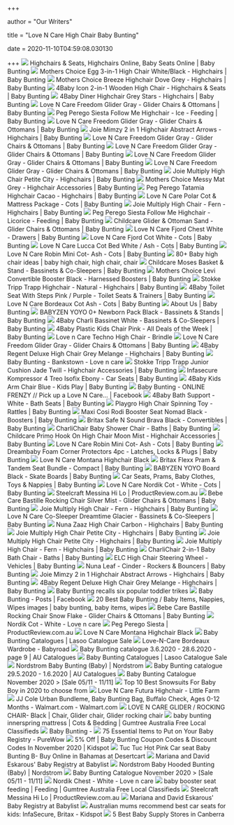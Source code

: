 +++
        
author = "Our Writers"
        
title = "Love N Care High Chair Baby Bunting"
        
date = 2020-11-10T04:59:08.030130
        
+++
[ ![](https://www.babybunting.com.au/media//images/nav/Feeding-Highchairs-Portable-Booster-Seats.jpg)](https://www.babybunting.com.au/media//images/nav/Feeding-Highchairs-Portable-Booster-Seats.jpg) Highchairs & Seats, Highchairs Online, Baby Seats Online | Baby Bunting
[ ![](https://www.babybunting.com.au/media/catalog/product/cache/1/thumbnail/202x/9df78eab33525d08d6e5fb8d27136e95/1/0/107764_2.jpg)](https://www.babybunting.com.au/media/catalog/product/cache/1/thumbnail/202x/9df78eab33525d08d6e5fb8d27136e95/1/0/107764_2.jpg) Mothers Choice Egg 3-in-1 High Chair White/Black - Highchairs | Baby Bunting
[ ![](https://www.babybunting.com.au/media/catalog/product/cache/1/image/9df78eab33525d08d6e5fb8d27136e95/1/0/107762_1_1.jpg)](https://www.babybunting.com.au/media/catalog/product/cache/1/image/9df78eab33525d08d6e5fb8d27136e95/1/0/107762_1_1.jpg) Mothers Choice Breeze Highchair Dove Grey - Highchairs | Baby Bunting
[ ![](https://www.babybunting.com.au/media/catalog/product/cache/1/image/1800x/040ec09b1e35df139433887a97daa66f/1/1/112732_1_2.jpg)](https://www.babybunting.com.au/media/catalog/product/cache/1/image/1800x/040ec09b1e35df139433887a97daa66f/1/1/112732_1_2.jpg) 4Baby Icon 2-in-1 Wooden High Chair - Highchairs & Seats | Baby Bunting
[ ![](https://www.babybunting.com.au/media/catalog/product/cache/1/image/1800x/040ec09b1e35df139433887a97daa66f/1/1/116636_1_2.jpg)](https://www.babybunting.com.au/media/catalog/product/cache/1/image/1800x/040ec09b1e35df139433887a97daa66f/1/1/116636_1_2.jpg) 4Baby Diner Highchair Grey Stars - Highchairs | Baby Bunting
[ ![](https://www.babybunting.com.au/media/catalog/product/cache/1/image/1800x/040ec09b1e35df139433887a97daa66f/1/1/114992_1_6.jpg)](https://www.babybunting.com.au/media/catalog/product/cache/1/image/1800x/040ec09b1e35df139433887a97daa66f/1/1/114992_1_6.jpg) Love N Care Freedom Glider Gray - Glider Chairs & Ottomans | Baby Bunting
[ ![](https://www.babybunting.com.au/media/catalog/product/cache/1/image/1800x/040ec09b1e35df139433887a97daa66f/1/1/111449_1_1.jpg)](https://www.babybunting.com.au/media/catalog/product/cache/1/image/1800x/040ec09b1e35df139433887a97daa66f/1/1/111449_1_1.jpg) Peg Perego Siesta Follow Me Highchair - Ice - Feeding | Baby Bunting
[ ![](https://www.babybunting.com.au/media/catalog/product/cache/1/image/1800x/040ec09b1e35df139433887a97daa66f/1/1/114992_11_6.jpg)](https://www.babybunting.com.au/media/catalog/product/cache/1/image/1800x/040ec09b1e35df139433887a97daa66f/1/1/114992_11_6.jpg) Love N Care Freedom Glider Gray - Glider Chairs & Ottomans | Baby Bunting
[ ![](https://www.babybunting.com.au/media/catalog/product/cache/1/image/9df78eab33525d08d6e5fb8d27136e95/1/0/108154_1.jpg)](https://www.babybunting.com.au/media/catalog/product/cache/1/image/9df78eab33525d08d6e5fb8d27136e95/1/0/108154_1.jpg) Joie Mimzy 2 in 1 Highchair Abstract Arrows - Highchairs | Baby Bunting
[ ![](https://www.babybunting.com.au/media/catalog/product/cache/1/image/1800x/040ec09b1e35df139433887a97daa66f/1/1/114992_9_6.jpg)](https://www.babybunting.com.au/media/catalog/product/cache/1/image/1800x/040ec09b1e35df139433887a97daa66f/1/1/114992_9_6.jpg) Love N Care Freedom Glider Gray - Glider Chairs & Ottomans | Baby Bunting
[ ![](https://www.babybunting.com.au/media/catalog/product/cache/1/image/1800x/040ec09b1e35df139433887a97daa66f/1/1/114992_7_6.jpg)](https://www.babybunting.com.au/media/catalog/product/cache/1/image/1800x/040ec09b1e35df139433887a97daa66f/1/1/114992_7_6.jpg) Love N Care Freedom Glider Gray - Glider Chairs & Ottomans | Baby Bunting
[ ![](https://www.babybunting.com.au/media/catalog/product/cache/1/image/1800x/040ec09b1e35df139433887a97daa66f/1/1/114992_12_6.jpg)](https://www.babybunting.com.au/media/catalog/product/cache/1/image/1800x/040ec09b1e35df139433887a97daa66f/1/1/114992_12_6.jpg) Love N Care Freedom Glider Gray - Glider Chairs & Ottomans | Baby Bunting
[ ![](https://www.babybunting.com.au/media/catalog/product/cache/1/image/1800x/040ec09b1e35df139433887a97daa66f/1/1/114992_4_6.jpg)](https://www.babybunting.com.au/media/catalog/product/cache/1/image/1800x/040ec09b1e35df139433887a97daa66f/1/1/114992_4_6.jpg) Love N Care Freedom Glider Gray - Glider Chairs & Ottomans | Baby Bunting
[ ![](https://www.babybunting.com.au/media/catalog/product/cache/1/image/9df78eab33525d08d6e5fb8d27136e95/1/0/108152_1_1.jpg)](https://www.babybunting.com.au/media/catalog/product/cache/1/image/9df78eab33525d08d6e5fb8d27136e95/1/0/108152_1_1.jpg) Joie Multiply High Chair Petite City - Highchairs | Baby Bunting
[ ![](https://www.babybunting.com.au/media/catalog/product/cache/1/image/1800x/040ec09b1e35df139433887a97daa66f/1/1/113451_1.jpg)](https://www.babybunting.com.au/media/catalog/product/cache/1/image/1800x/040ec09b1e35df139433887a97daa66f/1/1/113451_1.jpg) Mothers Choice Messy Mat Grey - Highchair Accessories | Baby Bunting
[ ![](https://www.babybunting.com.au/media/catalog/product/cache/1/image/9df78eab33525d08d6e5fb8d27136e95/3/4/34178_1_1.jpg)](https://www.babybunting.com.au/media/catalog/product/cache/1/image/9df78eab33525d08d6e5fb8d27136e95/3/4/34178_1_1.jpg) Peg Perego Tatamia Highchair Cacao - Highchairs | Baby Bunting
[ ![](https://www.babybunting.com.au/media/catalog/product/cache/1/image/9df78eab33525d08d6e5fb8d27136e95/p/o/polar_cot_1.jpg)](https://www.babybunting.com.au/media/catalog/product/cache/1/image/9df78eab33525d08d6e5fb8d27136e95/p/o/polar_cot_1.jpg) Love N Care Polar Cot & Mattress Package - Cots | Baby Bunting
[ ![](https://www.babybunting.com.au/media/catalog/product/cache/1/image/1800x/040ec09b1e35df139433887a97daa66f/1/1/116867_2.jpg)](https://www.babybunting.com.au/media/catalog/product/cache/1/image/1800x/040ec09b1e35df139433887a97daa66f/1/1/116867_2.jpg) Joie Multiply High Chair - Fern - Highchairs | Baby Bunting
[ ![](https://www.babybunting.com.au/media/catalog/product/cache/1/image/1800x/040ec09b1e35df139433887a97daa66f/1/1/111448_1_1.jpg)](https://www.babybunting.com.au/media/catalog/product/cache/1/image/1800x/040ec09b1e35df139433887a97daa66f/1/1/111448_1_1.jpg) Peg Perego Siesta Follow Me Highchair - Licorice - Feeding | Baby Bunting
[ ![](https://www.babybunting.com.au/media/catalog/product/cache/1/image/9df78eab33525d08d6e5fb8d27136e95/1/6/16411_1_6.jpg)](https://www.babybunting.com.au/media/catalog/product/cache/1/image/9df78eab33525d08d6e5fb8d27136e95/1/6/16411_1_6.jpg) Childcare Glider & Ottoman Sand - Glider Chairs & Ottomans | Baby Bunting
[ ![](https://www.babybunting.com.au/media/catalog/product/cache/1/image/1800x/040ec09b1e35df139433887a97daa66f/1/1/110938_1_4.jpg)](https://www.babybunting.com.au/media/catalog/product/cache/1/image/1800x/040ec09b1e35df139433887a97daa66f/1/1/110938_1_4.jpg) Love N Care Fjord Chest White - Drawers | Baby Bunting
[ ![](https://www.babybunting.com.au/media/catalog/product/cache/1/image/1800x/040ec09b1e35df139433887a97daa66f/1/1/110937_4_5.jpg)](https://www.babybunting.com.au/media/catalog/product/cache/1/image/1800x/040ec09b1e35df139433887a97daa66f/1/1/110937_4_5.jpg) Love N Care Fjord Cot White - Cots | Baby Bunting
[ ![](https://www.babybunting.com.au/media/catalog/product/cache/1/small_image/200x200/9df78eab33525d08d6e5fb8d27136e95/1/1/110932_1_5.jpg)](https://www.babybunting.com.au/media/catalog/product/cache/1/small_image/200x200/9df78eab33525d08d6e5fb8d27136e95/1/1/110932_1_5.jpg) Love N Care Lucca Cot Bed White / Ash - Cots | Baby Bunting
[ ![](https://www.babybunting.com.au/media/catalog/product/cache/1/image/1800x/040ec09b1e35df139433887a97daa66f/1/1/117915_5_4.jpg)](https://www.babybunting.com.au/media/catalog/product/cache/1/image/1800x/040ec09b1e35df139433887a97daa66f/1/1/117915_5_4.jpg) Love N Care Robin Mini Cot- Ash - Cots | Baby Bunting
[ ![](https://i.pinimg.com/236x/a2/8c/9f/a28c9f08a3f8337558ffc7c9913cfd3b.jpg)](https://i.pinimg.com/236x/a2/8c/9f/a28c9f08a3f8337558ffc7c9913cfd3b.jpg) 80+ Baby high chair ideas | baby high chair, high chair, chair
[ ![](https://www.babybunting.com.au/media/catalog/product/cache/1/image/9df78eab33525d08d6e5fb8d27136e95/0/9/096550-003-moses-basket---white-_with-bebe-care-stand_.jpg)](https://www.babybunting.com.au/media/catalog/product/cache/1/image/9df78eab33525d08d6e5fb8d27136e95/0/9/096550-003-moses-basket---white-_with-bebe-care-stand_.jpg) Childcare Moses Basket & Stand - Bassinets & Co-Sleepers | Baby Bunting
[ ![](https://www.babybunting.com.au/media/catalog/product/cache/1/image/1800x/040ec09b1e35df139433887a97daa66f/1/1/110460_1_5.jpg)](https://www.babybunting.com.au/media/catalog/product/cache/1/image/1800x/040ec09b1e35df139433887a97daa66f/1/1/110460_1_5.jpg) Mothers Choice Levi Convertible Booster Black - Harnessed Boosters | Baby  Bunting
[ ![](https://www.babybunting.com.au/media/catalog/product/cache/1/image/1800x/040ec09b1e35df139433887a97daa66f/1/1/113786_1_2.jpg)](https://www.babybunting.com.au/media/catalog/product/cache/1/image/1800x/040ec09b1e35df139433887a97daa66f/1/1/113786_1_2.jpg) Stokke Tripp Trapp Highchair - Natural - Highchairs | Baby Bunting
[ ![](https://www.babybunting.com.au/media/catalog/product/cache/1/image/9df78eab33525d08d6e5fb8d27136e95/9/8/98194_1_1.jpg)](https://www.babybunting.com.au/media/catalog/product/cache/1/image/9df78eab33525d08d6e5fb8d27136e95/9/8/98194_1_1.jpg) 4Baby Toilet Seat With Steps Pink / Purple - Toilet Seats & Trainers | Baby  Bunting
[ ![](https://www.babybunting.com.au/media/catalog/product/cache/1/image/1800x/040ec09b1e35df139433887a97daa66f/1/1/110926_1_5.jpg)](https://www.babybunting.com.au/media/catalog/product/cache/1/image/1800x/040ec09b1e35df139433887a97daa66f/1/1/110926_1_5.jpg) Love N Care Bordeaux Cot Ash - Cots | Baby Bunting
[ ![](https://www.babybunting.com.au/media/wysiwyg/Homepage-Media/i_workinghere_new.png)](https://www.babybunting.com.au/media/wysiwyg/Homepage-Media/i_workinghere_new.png) About Us | Baby Bunting
[ ![](https://www.babybunting.com.au/media/catalog/product/cache/1/image/9df78eab33525d08d6e5fb8d27136e95/1/0/103307_1_9.jpg)](https://www.babybunting.com.au/media/catalog/product/cache/1/image/9df78eab33525d08d6e5fb8d27136e95/1/0/103307_1_9.jpg) BABYZEN YOYO 0+ Newborn Pack Black - Bassinets & Stands | Baby Bunting
[ ![](https://www.babybunting.com.au/media/catalog/product/cache/1/image/9df78eab33525d08d6e5fb8d27136e95/1/0/105428_1_3.jpg)](https://www.babybunting.com.au/media/catalog/product/cache/1/image/9df78eab33525d08d6e5fb8d27136e95/1/0/105428_1_3.jpg) 4Baby Charli Bassinet White - Bassinets & Co-Sleepers | Baby Bunting
[ ![](https://www.babybunting.com.au/media/catalog/product/cache/1/image/9df78eab33525d08d6e5fb8d27136e95/1/0/109863_1_1.jpg)](https://www.babybunting.com.au/media/catalog/product/cache/1/image/9df78eab33525d08d6e5fb8d27136e95/1/0/109863_1_1.jpg) 4Baby Plastic Kids Chair Pink - All Deals of the Week | Baby Bunting
[ ![](https://www.babyandtoddlertown.com.au/media/catalog/product/cache/1/image/9df78eab33525d08d6e5fb8d27136e95/t/e/techno_-_brindle_-_angle_3.jpg)](https://www.babyandtoddlertown.com.au/media/catalog/product/cache/1/image/9df78eab33525d08d6e5fb8d27136e95/t/e/techno_-_brindle_-_angle_3.jpg) Love n Care Techno High Chair - Brindle
[ ![](https://www.babybunting.com.au/media/catalog/product/cache/1/image/1800x/040ec09b1e35df139433887a97daa66f/1/1/114992_8_6.jpg)](https://www.babybunting.com.au/media/catalog/product/cache/1/image/1800x/040ec09b1e35df139433887a97daa66f/1/1/114992_8_6.jpg) Love N Care Freedom Glider Gray - Glider Chairs & Ottomans | Baby Bunting
[ ![](https://www.babybunting.com.au/media/catalog/product/cache/1/image/1800x/040ec09b1e35df139433887a97daa66f/1/1/116035_1_4.jpg)](https://www.babybunting.com.au/media/catalog/product/cache/1/image/1800x/040ec09b1e35df139433887a97daa66f/1/1/116035_1_4.jpg) 4Baby Regent Deluxe High Chair Grey Melange - Highchairs | Baby Bunting
[ ![](https://www.lovencare.com.au/wp-content/uploads/2019/04/baby_bunting_44-1.png)](https://www.lovencare.com.au/wp-content/uploads/2019/04/baby_bunting_44-1.png) Baby Bunting - Bankstown - Love n care
[ ![](https://www.babybunting.com.au/media/catalog/product/cache/1/image/1800x/040ec09b1e35df139433887a97daa66f/1/1/111097_1.jpg)](https://www.babybunting.com.au/media/catalog/product/cache/1/image/1800x/040ec09b1e35df139433887a97daa66f/1/1/111097_1.jpg) Stokke Tripp Trapp Junior Cushion Jade Twill - Highchair Accessories | Baby  Bunting
[ ![](https://www.babybunting.com.au/media/catalog/product/cache/1/image/9df78eab33525d08d6e5fb8d27136e95/1/0/107377_1_13.jpg)](https://www.babybunting.com.au/media/catalog/product/cache/1/image/9df78eab33525d08d6e5fb8d27136e95/1/0/107377_1_13.jpg) Infasecure Kompressor 4 Treo Isofix Ebony - Car Seats | Baby Bunting
[ ![](https://www.babybunting.com.au/media/catalog/product/cache/1/image/9df78eab33525d08d6e5fb8d27136e95/6/8/68799_1.jpg)](https://www.babybunting.com.au/media/catalog/product/cache/1/image/9df78eab33525d08d6e5fb8d27136e95/6/8/68799_1.jpg) 4Baby Kids Arm Chair Blue - Kids Play | Baby Bunting
[ ![](https://lookaside.fbsbx.com/lookaside/crawler/media/?media_id=3316465775061532)](https://lookaside.fbsbx.com/lookaside/crawler/media/?media_id=3316465775061532) Baby Bunting - ONLINE FRENZY // Pick up a Love N Care... | Facebook
[ ![](https://www.babybunting.com.au/media/catalog/product/cache/1/image/9df78eab33525d08d6e5fb8d27136e95/9/6/96218_1.jpg)](https://www.babybunting.com.au/media/catalog/product/cache/1/image/9df78eab33525d08d6e5fb8d27136e95/9/6/96218_1.jpg) 4Baby Bath Support - White - Bath Seats | Baby Bunting
[ ![](https://www.babybunting.com.au/media/catalog/product/cache/1/image/9df78eab33525d08d6e5fb8d27136e95/9/6/96473_1.jpg)](https://www.babybunting.com.au/media/catalog/product/cache/1/image/9df78eab33525d08d6e5fb8d27136e95/9/6/96473_1.jpg) Playgro High Chair Spinning Toy - Rattles | Baby Bunting
[ ![](https://www.babybunting.com.au/media/catalog/product/cache/1/image/9df78eab33525d08d6e5fb8d27136e95/1/0/108963_2.jpg)](https://www.babybunting.com.au/media/catalog/product/cache/1/image/9df78eab33525d08d6e5fb8d27136e95/1/0/108963_2.jpg) Maxi Cosi Rodi Booster Seat Nomad Black - Boosters | Baby Bunting
[ ![](https://www.babybunting.com.au/media/catalog/product/cache/1/image/9df78eab33525d08d6e5fb8d27136e95/1/0/108412_1_4.jpg)](https://www.babybunting.com.au/media/catalog/product/cache/1/image/9df78eab33525d08d6e5fb8d27136e95/1/0/108412_1_4.jpg) Britax Safe N Sound Brava Black - Convertibles | Baby Bunting
[ ![](https://www.babybunting.com.au/media/catalog/product/cache/1/image/9df78eab33525d08d6e5fb8d27136e95/9/9/99780_2.jpg)](https://www.babybunting.com.au/media/catalog/product/cache/1/image/9df78eab33525d08d6e5fb8d27136e95/9/9/99780_2.jpg) CharliChair Baby Shower Chair - Baths | Baby Bunting
[ ![](https://www.babybunting.com.au/media/catalog/product/cache/1/image/1800x/040ec09b1e35df139433887a97daa66f/1/1/112895_1_2.jpg)](https://www.babybunting.com.au/media/catalog/product/cache/1/image/1800x/040ec09b1e35df139433887a97daa66f/1/1/112895_1_2.jpg) Childcare Primo Hook On High Chair Moon Mist - Highchair Accessories | Baby  Bunting
[ ![](https://www.babybunting.com.au/media/catalog/product/cache/1/small_image/200x200/9df78eab33525d08d6e5fb8d27136e95/1/1/117915_1_4.jpg)](https://www.babybunting.com.au/media/catalog/product/cache/1/small_image/200x200/9df78eab33525d08d6e5fb8d27136e95/1/1/117915_1_4.jpg) Love N Care Robin Mini Cot- Ash - Cots | Baby Bunting
[ ![](https://www.babybunting.com.au/media/catalog/product/cache/1/image/9df78eab33525d08d6e5fb8d27136e95/4/1/41520_1_4.jpg)](https://www.babybunting.com.au/media/catalog/product/cache/1/image/9df78eab33525d08d6e5fb8d27136e95/4/1/41520_1_4.jpg) Dreambaby Foam Corner Protectors 4pc - Latches, Locks & Plugs | Baby Bunting
[ ![](https://www.babykingdom.com.au/pub/media/catalog/product/cache/f16bdfca4f6b3b057c659d0b12fd6c69/l/n/lnc_montana_highchair_black3.jpg)](https://www.babykingdom.com.au/pub/media/catalog/product/cache/f16bdfca4f6b3b057c659d0b12fd6c69/l/n/lnc_montana_highchair_black3.jpg) Love N Care Montana Highchair Black
[ ![](https://www.babybunting.com.au/media/catalog/product/cache/1/image/9df78eab33525d08d6e5fb8d27136e95/3/6/36978_flexx_onyx_33__1.jpg)](https://www.babybunting.com.au/media/catalog/product/cache/1/image/9df78eab33525d08d6e5fb8d27136e95/3/6/36978_flexx_onyx_33__1.jpg) Britax Flexx Pram & Tandem Seat Bundle - Compact | Baby Bunting
[ ![](https://www.babybunting.com.au/media/catalog/product/cache/1/image/9df78eab33525d08d6e5fb8d27136e95/1/0/109051_1_4.jpg)](https://www.babybunting.com.au/media/catalog/product/cache/1/image/9df78eab33525d08d6e5fb8d27136e95/1/0/109051_1_4.jpg) BABYZEN YOYO Board Black - Skate Boards | Baby Bunting
[ ![](https://www.babybunting.com.au/media/socialshare/image/default/baby-bunting-brand-logo-social.png)](https://www.babybunting.com.au/media/socialshare/image/default/baby-bunting-brand-logo-social.png) Car Seats, Prams, Baby Clothes, Toys & Nappies | Baby Bunting
[ ![](https://www.babybunting.com.au/media/catalog/product/cache/1/image/1800x/040ec09b1e35df139433887a97daa66f/1/1/114981_9_5.jpg)](https://www.babybunting.com.au/media/catalog/product/cache/1/image/1800x/040ec09b1e35df139433887a97daa66f/1/1/114981_9_5.jpg) Love N Care Nordik Cot - White - Cots | Baby Bunting
[ ![](https://cdn.productreview.com.au/resize/listing-picture/9ef87f54-2f3d-3214-b9cc-22137ff4459f?width=1200&height=630&v=2)](https://cdn.productreview.com.au/resize/listing-picture/9ef87f54-2f3d-3214-b9cc-22137ff4459f?width=1200&height=630&v=2) Steelcraft Messina Hi Lo | ProductReview.com.au
[ ![](https://www.babybunting.com.au/media/catalog/product/cache/1/image/9df78eab33525d08d6e5fb8d27136e95/1/0/106916_1_4.jpg)](https://www.babybunting.com.au/media/catalog/product/cache/1/image/9df78eab33525d08d6e5fb8d27136e95/1/0/106916_1_4.jpg) Bebe Care Bastille Rocking Chair Silver Mist - Glider Chairs & Ottomans | Baby  Bunting
[ ![](https://www.babybunting.com.au/media/catalog/product/cache/1/image/1800x/040ec09b1e35df139433887a97daa66f/1/1/116867_7.jpg)](https://www.babybunting.com.au/media/catalog/product/cache/1/image/1800x/040ec09b1e35df139433887a97daa66f/1/1/116867_7.jpg) Joie Multiply High Chair - Fern - Highchairs | Baby Bunting
[ ![](https://www.babybunting.com.au/media/catalog/product/cache/1/small_image/202x/9df78eab33525d08d6e5fb8d27136e95/1/1/117667_1_16.jpg)](https://www.babybunting.com.au/media/catalog/product/cache/1/small_image/202x/9df78eab33525d08d6e5fb8d27136e95/1/1/117667_1_16.jpg) Love N Care Co-Sleeper Dreamtime Glacier - Bassinets & Co-Sleepers | Baby  Bunting
[ ![](https://www.babybunting.com.au/media/catalog/product/cache/1/image/1800x/040ec09b1e35df139433887a97daa66f/1/1/114322_1_1.jpg)](https://www.babybunting.com.au/media/catalog/product/cache/1/image/1800x/040ec09b1e35df139433887a97daa66f/1/1/114322_1_1.jpg) Nuna Zaaz High Chair Carbon - Highchairs | Baby Bunting
[ ![](https://www.babybunting.com.au/media/catalog/product/cache/1/image/1800x/040ec09b1e35df139433887a97daa66f/1/0/108152_11_1.jpg)](https://www.babybunting.com.au/media/catalog/product/cache/1/image/1800x/040ec09b1e35df139433887a97daa66f/1/0/108152_11_1.jpg) Joie Multiply High Chair Petite City - Highchairs | Baby Bunting
[ ![](https://www.babybunting.com.au/media/catalog/product/cache/1/image/1800x/040ec09b1e35df139433887a97daa66f/1/0/108152_6_1.jpg)](https://www.babybunting.com.au/media/catalog/product/cache/1/image/1800x/040ec09b1e35df139433887a97daa66f/1/0/108152_6_1.jpg) Joie Multiply High Chair Petite City - Highchairs | Baby Bunting
[ ![](https://www.babybunting.com.au/media/catalog/product/cache/1/image/1800x/040ec09b1e35df139433887a97daa66f/1/1/116867_8.jpg)](https://www.babybunting.com.au/media/catalog/product/cache/1/image/1800x/040ec09b1e35df139433887a97daa66f/1/1/116867_8.jpg) Joie Multiply High Chair - Fern - Highchairs | Baby Bunting
[ ![](https://www.babybunting.com.au/media/catalog/product/cache/1/image/9df78eab33525d08d6e5fb8d27136e95/1/0/103333_2.jpg)](https://www.babybunting.com.au/media/catalog/product/cache/1/image/9df78eab33525d08d6e5fb8d27136e95/1/0/103333_2.jpg) CharliChair 2-in-1 Baby Bath Chair - Baths | Baby Bunting
[ ![](https://www.babybunting.com.au/media/catalog/product/cache/1/image/9df78eab33525d08d6e5fb8d27136e95/9/3/93812_3.jpg)](https://www.babybunting.com.au/media/catalog/product/cache/1/image/9df78eab33525d08d6e5fb8d27136e95/9/3/93812_3.jpg) ELC High Chair Steering Wheel - Vehicles | Baby Bunting
[ ![](https://www.babybunting.com.au/media/catalog/product/cache/1/image/9df78eab33525d08d6e5fb8d27136e95/9/9/99848_1_2.jpg)](https://www.babybunting.com.au/media/catalog/product/cache/1/image/9df78eab33525d08d6e5fb8d27136e95/9/9/99848_1_2.jpg) Nuna Leaf - Cinder - Rockers & Bouncers | Baby Bunting
[ ![](https://www.babybunting.com.au/media/catalog/product/cache/1/image/1800x/040ec09b1e35df139433887a97daa66f/1/0/108154_4.jpg)](https://www.babybunting.com.au/media/catalog/product/cache/1/image/1800x/040ec09b1e35df139433887a97daa66f/1/0/108154_4.jpg) Joie Mimzy 2 in 1 Highchair Abstract Arrows - Highchairs | Baby Bunting
[ ![](https://www.babybunting.com.au/media/catalog/product/cache/1/image/1800x/040ec09b1e35df139433887a97daa66f/1/1/116035_2_4.jpg)](https://www.babybunting.com.au/media/catalog/product/cache/1/image/1800x/040ec09b1e35df139433887a97daa66f/1/1/116035_2_4.jpg) 4Baby Regent Deluxe High Chair Grey Melange - Highchairs | Baby Bunting
[ ![](http://www.essentialbaby.com.au/content/dam/images/h/1/9/a/7/u/image.gallery.galleryLandscape.620x414.gobxkg.png/1545189395015.png)](http://www.essentialbaby.com.au/content/dam/images/h/1/9/a/7/u/image.gallery.galleryLandscape.620x414.gobxkg.png/1545189395015.png) Baby Bunting recalls six popular toddler trikes
[ ![](https://lookaside.fbsbx.com/lookaside/crawler/media/?media_id=3212514855456625)](https://lookaside.fbsbx.com/lookaside/crawler/media/?media_id=3212514855456625) Baby Bunting - Posts | Facebook
[ ![](https://i.pinimg.com/236x/e8/5d/f3/e85df333addfc7fedf009c2a42d84bbd--glider-chair-baby-bunting.jpg)](https://i.pinimg.com/236x/e8/5d/f3/e85df333addfc7fedf009c2a42d84bbd--glider-chair-baby-bunting.jpg) 20 Best Baby Bunting / Baby Items, Nappies, Wipes images | baby bunting,  baby items, wipes
[ ![](https://www.babybunting.com.au/media/catalog/product/cache/1/image/9df78eab33525d08d6e5fb8d27136e95/1/0/106915_1_7.jpg)](https://www.babybunting.com.au/media/catalog/product/cache/1/image/9df78eab33525d08d6e5fb8d27136e95/1/0/106915_1_7.jpg) Bebe Care Bastille Rocking Chair Snow Flake - Glider Chairs & Ottomans | Baby  Bunting
[ ![](https://www.lovencare.com.au/wp-content/uploads/2020/01/nodikcot1sofa.jpg)](https://www.lovencare.com.au/wp-content/uploads/2020/01/nodikcot1sofa.jpg) Nordik Cot - White - Love n care
[ ![](https://cdn.productreview.com.au/resize/listing-picture/545b485f-ea34-3ac7-9c65-f80d6846a1e4?width=1200&height=630&v=2)](https://cdn.productreview.com.au/resize/listing-picture/545b485f-ea34-3ac7-9c65-f80d6846a1e4?width=1200&height=630&v=2) Peg Perego Siesta | ProductReview.com.au
[ ![](https://www.babykingdom.com.au/pub/media/catalog/product/cache/f16bdfca4f6b3b057c659d0b12fd6c69/l/n/lnc_montana_highchair_black.jpg)](https://www.babykingdom.com.au/pub/media/catalog/product/cache/f16bdfca4f6b3b057c659d0b12fd6c69/l/n/lnc_montana_highchair_black.jpg) Love N Care Montana Highchair Black
[ ![](https://d3i63g6yqk8ui8.cloudfront.net/imageicon/bab/prod/j00587142/c_001/page_001/bab_prod_j00587142_c_001_page_001_i96486_ODP.jpg)](https://d3i63g6yqk8ui8.cloudfront.net/imageicon/bab/prod/j00587142/c_001/page_001/bab_prod_j00587142_c_001_page_001_i96486_ODP.jpg) Baby Bunting Catalogues | Lasoo Catalogue Sale
[ ![](https://babyroad.com.au/wp-content/uploads/2017/09/Charnwood-Bordeaux-Room-LS-1.jpg)](https://babyroad.com.au/wp-content/uploads/2017/09/Charnwood-Bordeaux-Room-LS-1.jpg) Love-N-Care Bordeaux Wardrobe - Babyroad
[ ![](https://au-catalogues.com/public/gimg/8/7/4/7/1/4/874714-900-100000.jpg)](https://au-catalogues.com/public/gimg/8/7/4/7/1/4/874714-900-100000.jpg) Baby Bunting catalogue 3.6.2020 - 28.6.2020 - page 9 | AU Catalogues
[ ![](https://d3i63g6yqk8ui8.cloudfront.net/imageicon/bab/prod/j00587142/c_001/page_001/bab_prod_j00587142_c_001_page_001_i24232_ODP.jpg)](https://d3i63g6yqk8ui8.cloudfront.net/imageicon/bab/prod/j00587142/c_001/page_001/bab_prod_j00587142_c_001_page_001_i24232_ODP.jpg) Baby Bunting Catalogues | Lasoo Catalogue Sale
[ ![](https://n.nordstrommedia.com/id/sr3/6727b210-43fd-42f4-9964-5a15d506b99c.jpeg?crop=pad&pad_color=FFF&format=jpeg&w=780&h=1196)](https://n.nordstrommedia.com/id/sr3/6727b210-43fd-42f4-9964-5a15d506b99c.jpeg?crop=pad&pad_color=FFF&format=jpeg&w=780&h=1196) Nordstrom Baby Bunting (Baby) | Nordstrom
[ ![](https://au-catalogues.com/public/gimg/8/7/1/3/8/4/871384-900-100000.jpg)](https://au-catalogues.com/public/gimg/8/7/1/3/8/4/871384-900-100000.jpg) Baby Bunting catalogue 29.5.2020 - 1.6.2020 | AU Catalogues
[ ![](https://na001.leafletcdns.com/au/data/58/7607/0_s.jpg?t=1580801632)](https://na001.leafletcdns.com/au/data/58/7607/0_s.jpg?t=1580801632) Baby Bunting Catalogue November 2020 > [Sale 05/11 - 11/11]
[ ![](https://spacemazing.com/wp-content/uploads/2019/11/Cuddle-Club-Fleece-Baby-Bunting-Bodysuit-for-Newborn.png)](https://spacemazing.com/wp-content/uploads/2019/11/Cuddle-Club-Fleece-Baby-Bunting-Bodysuit-for-Newborn.png) Top 10 Best Snowsuits For Baby Boy in 2020 to choose from
[ ![](https://www.babyandtoddlertown.com.au/media/catalog/product/cache/1/image/551x551/040ec09b1e35df139433887a97daa66f/f/u/futura_little_farm.jpg)](https://www.babyandtoddlertown.com.au/media/catalog/product/cache/1/image/551x551/040ec09b1e35df139433887a97daa66f/f/u/futura_little_farm.jpg) Love N Care Futura Highchair - Little Farm
[ ![](https://i5.walmartimages.com/asr/9bd6a29e-2df4-4adf-b2bc-73c57e4cd32d_1.0fba6a47cbd6c1273385599a66fecb49.jpeg)](https://i5.walmartimages.com/asr/9bd6a29e-2df4-4adf-b2bc-73c57e4cd32d_1.0fba6a47cbd6c1273385599a66fecb49.jpeg) JJ Cole Urban Bundleme, Baby Bunting Bag, Buffalo Check, Ages 0-12 Months -  Walmart.com - Walmart.com
[ ![](https://i.pinimg.com/originals/6b/9a/a6/6b9aa61ba0b42dc84ced8bf140149fbe.jpg)](https://i.pinimg.com/originals/6b/9a/a6/6b9aa61ba0b42dc84ced8bf140149fbe.jpg) LOVE N CARE GLIDER / ROCKING CHAIR- Black | Chair, Glider chair, Glider  rocking chair
[ ![](https://i.ebayimg.com/images/g/O5EAAOSwLKxfmmGR/s-l400.webp)](https://i.ebayimg.com/images/g/O5EAAOSwLKxfmmGR/s-l400.webp) baby bunting innerspring mattress | Cots & Bedding | Gumtree Australia Free  Local Classifieds
[ ![](https://kiddipedia.com.au/wp-content/uploads/2016/06/BB-Store-Images_1-460x350.jpg)](https://kiddipedia.com.au/wp-content/uploads/2016/06/BB-Store-Images_1-460x350.jpg) Baby Bunting -
[ ![](https://purewows3.imgix.net/images/articles/2020_06/fleece-baby-bunting.jpg?auto=format,compress&cs=strip)](https://purewows3.imgix.net/images/articles/2020_06/fleece-baby-bunting.jpg?auto=format,compress&cs=strip) 75 Essential Items to Put on Your Baby Registry - PureWow
[ ![](https://www.kidspot.com.au/coupons/vfiles/31/merchant_image-merchant_open_graph.png)](https://www.kidspot.com.au/coupons/vfiles/31/merchant_image-merchant_open_graph.png) 5% Off | Baby Bunting Coupon Codes & Discount Codes In November 2020 |  Kidspot
[ ![](https://images-na.ssl-images-amazon.com/images/I/51ktTsnFLUL.jpg)](https://images-na.ssl-images-amazon.com/images/I/51ktTsnFLUL.jpg) Tuc Tuc Hot Pink Car seat Baby Bunting B- Buy Online in Bahamas at  Desertcart
[ ![](https://res.cloudinary.com/babylist/image/upload/f_auto,q_auto:best/cs2u3e2l7ln3s4kp6ab9.jpg)](https://res.cloudinary.com/babylist/image/upload/f_auto,q_auto:best/cs2u3e2l7ln3s4kp6ab9.jpg) Mariana and David Eskarous' Baby Registry at Babylist
[ ![](https://n.nordstrommedia.com/id/sr3/385b29ee-a4f6-402e-8ee7-bf578fc833e2.jpeg?crop=pad&pad_color=FFF&format=jpeg&w=780&h=1196)](https://n.nordstrommedia.com/id/sr3/385b29ee-a4f6-402e-8ee7-bf578fc833e2.jpeg?crop=pad&pad_color=FFF&format=jpeg&w=780&h=1196) Nordstrom Baby Hooded Bunting (Baby) | Nordstrom
[ ![](https://na002.leafletcdns.com/au/data/58/10605/0_s.jpg?t=1600762557)](https://na002.leafletcdns.com/au/data/58/10605/0_s.jpg?t=1600762557) Baby Bunting Catalogue November 2020 > [Sale 05/11 - 11/11]
[ ![](https://www.lovencare.com.au/wp-content/uploads/2020/01/nordikchestsmall.jpg)](https://www.lovencare.com.au/wp-content/uploads/2020/01/nordikchestsmall.jpg) Nordik Chest - White - Love n care
[ ![](https://i.ebayimg.com/images/g/mToAAOSwJ9Ffpn0X/s-l400.webp)](https://i.ebayimg.com/images/g/mToAAOSwJ9Ffpn0X/s-l400.webp) baby booster seat feeding | Feeding | Gumtree Australia Free Local  Classifieds
[ ![](https://cdn.productreview.com.au/resize/listing-picture/e168d0f3-26ff-3116-aed6-770bbb5f854f?width=1200&height=630&withoutEnlargement=true&v=2)](https://cdn.productreview.com.au/resize/listing-picture/e168d0f3-26ff-3116-aed6-770bbb5f854f?width=1200&height=630&withoutEnlargement=true&v=2) Steelcraft Messina Hi Lo | ProductReview.com.au
[ ![](https://res.cloudinary.com/babylist/image/upload/f_auto,q_auto:best/i0iy3zgzileojs42ug0t.jpg)](https://res.cloudinary.com/babylist/image/upload/f_auto,q_auto:best/i0iy3zgzileojs42ug0t.jpg) Mariana and David Eskarous' Baby Registry at Babylist
[ ![](https://content.api.news/v3/images/bin/40ea4e979e613038809c175ebc3669a0?width=640)](https://content.api.news/v3/images/bin/40ea4e979e613038809c175ebc3669a0?width=640) Australian mums recommend best car seats for kids: InfaSecure, Britax -  Kidspot
[ ![](https://bestinau.com.au/wp-content/uploads/2019/09/Baby-Bunting-1-1024x481.jpg)](https://bestinau.com.au/wp-content/uploads/2019/09/Baby-Bunting-1-1024x481.jpg) 5 Best Baby Supply Stores in Canberra
